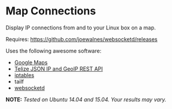 # Map Connections

Display IP connections from and to your Linux box on a map.

Requires: https://github.com/joewalnes/websocketd/releases

Uses the following awesome software:

* [Google Maps](https://developers.google.com/maps/)
* [Telize JSON IP and GeoIP REST API](http://www.telize.com)
* [iptables](http://en.wikipedia.org/wiki/Iptables)
* tailf
* [websocketd](https://github.com/joewalnes/websocketd)

**NOTE:** *Tested on Ubuntu 14.04 and 15.04. Your results may vary.*
